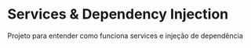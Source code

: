 # Services & Dependency Injection

Projeto para entender como funciona services e injeção de dependência
